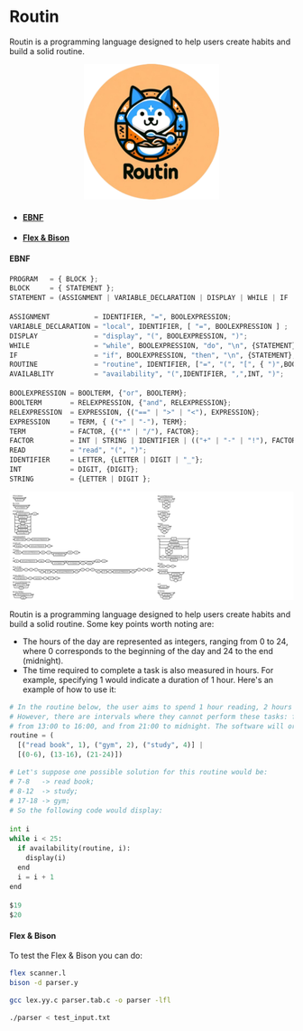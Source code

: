 # Routin

Routin is a programming language designed to help users create habits and build a solid routine.

<p align="center">
  <img src="Images/Routin.png" alt="Routin" width="240"/>
</p>


* #### [EBNF](#EBNF)
* #### [Flex & Bison](#Flex-&-Bison)

#### <a name="EBNF">EBNF</a> 


```python
PROGRAM   = { BLOCK };
BLOCK     = { STATEMENT };
STATEMENT = (ASSIGNMENT | VARIABLE_DECLARATION | DISPLAY | WHILE | IF | ROUTINE | AVAILABLITY), "\n";

ASSIGNMENT           = IDENTIFIER, "=", BOOLEXPRESSION;
VARIABLE_DECLARATION = "local", IDENTIFIER, [ "=", BOOLEXPRESSION ] ;
DISPLAY              = "display", "(", BOOLEXPRESSION, ")";
WHILE                = "while", BOOLEXPRESSION, "do", "\n", {STATEMENT}, "end", "\n";
IF                   = "if", BOOLEXPRESSION, "then", "\n", {STATEMENT}, ["else", "\n", {STATEMENT}], "end", "\n";
ROUTINE              = "routine", IDENTIFIER, ["=", "(", "[", { ")",BOOLEXPRESSION, ",", INT, "("},"]", "|", "[", { ")",INT, "-", INT, "("}, "]", ")"], "\n";
AVAILABLITY          = "availability", "(",IDENTIFIER, ",",INT, ")";

BOOLEXPRESSION = BOOLTERM, {"or", BOOLTERM};
BOOLTERM       = RELEXPRESSION, {"and", RELEXPRESSION};
RELEXPRESSION  = EXPRESSION, {("==" | ">" | "<"), EXPRESSION};
EXPRESSION     = TERM, { ("+" | "-"), TERM};
TERM           = FACTOR, {("*" | "/"), FACTOR};
FACTOR         = INT | STRING | IDENTIFIER | (("+" | "-" | "!"), FACTOR) | "(", BOOLEXPRESSION, ")" | READ;
READ           = "read", "(", ")";
IDENTIFIER     = LETTER, {LETTER | DIGIT | "_"};
INT            = DIGIT, {DIGIT};
STRING         = {LETTER | DIGIT };
```

![EBNF](Images/EBNF2.png)


Routin is a programming language designed to help users create habits and build a solid routine. Some key points worth noting are:

* The hours of the day are represented as integers, ranging from 0 to 24, where 0 corresponds to the beginning of the day and 24 to the end (midnight).
* The time required to complete a task is also measured in hours. For example, specifying 1 would indicate a duration of 1 hour.
Here's an example of how to use it:


```python
# In the routine below, the user aims to spend 1 hour reading, 2 hours at the gym, and 4 hours studying.
# However, there are intervals where they cannot perform these tasks: from midnight to 6 in the morning,
# from 13:00 to 16:00, and from 21:00 to midnight. The software will organize the routine to accommodate these hour restrictions.
routine = (
  [("read book", 1), ("gym", 2), ("study", 4)] |
  [(0-6), (13-16), (21-24)])
```

```python
# Let's suppose one possible solution for this routine would be:
# 7-8   -> read book;
# 8-12  -> study;
# 17-18 -> gym;
# So the following code would display:

int i
while i < 25:
  if availability(routine, i):
    display(i)
  end
  i = i + 1
end

$19
$20
```

#### <a name="Flex-&-Bison">Flex & Bison</a> 

To test the Flex & Bison you can do:
```sh
flex scanner.l
bison -d parser.y
```

```sh
gcc lex.yy.c parser.tab.c -o parser -lfl
```

```sh
./parser < test_input.txt
```

